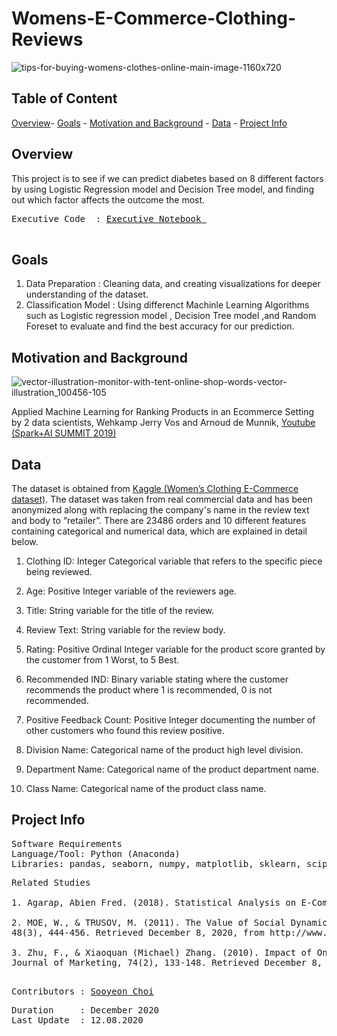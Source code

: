 # **Womens-E-Commerce-Clothing-Reviews**
![tips-for-buying-womens-clothes-online-main-image-1160x720](https://user-images.githubusercontent.com/70929605/101458204-91944d80-3904-11eb-8a31-de04610f85e7.jpg)



## **Table of Content**

[Overview](https://github.com/schoi15-umbc/Womens-E-Commerce-Clothing-Reviews#overview)-
[Goals](https://github.com/schoi15-umbc/Womens-E-Commerce-Clothing-Reviews#goals) -
[Motivation and Background](https://github.com/schoi15-umbc/Womens-E-Commerce-Clothing-Reviews#motivation-and-background) -
[Data](https://github.com/schoi15-umbc/Womens-E-Commerce-Clothing-Reviews#data) -
[Project Info](https://github.com/schoi15-umbc/Womens-E-Commerce-Clothing-Reviews#project-info) 


## **Overview**
This project is to see if we can predict diabetes based on 8 different factors by using Logistic Regression model and Decision Tree model, and finding out which factor affects the outcome the most. 

<pre>
Executive Code  : <a href=https://github.com/schoi15-umbc/Diabetes/blob/main/Codes/Diabetes_Report.ipynb>Executive Notebook </a> </a>

</pre>

## **Goals**
1. Data Preparation     : Cleaning data, and creating visualizations for deeper understanding of the dataset. 
2. Classification Model : Using differenct Machinle Learning Algorithms such as Logistic regression model , Decision Tree model ,and Random Foreset to evaluate and find the best  accuracy for our prediction.

## **Motivation and Background**
![vector-illustration-monitor-with-tent-online-shop-words-vector-illustration_100456-105](https://user-images.githubusercontent.com/70929605/101458164-85a88b80-3904-11eb-8248-73816520ca39.jpg)

Applied Machine Learning for Ranking Products in an Ecommerce Setting by 2 data scientists, Wehkamp Jerry Vos and Arnoud de Munnik, [Youtube (Spark+AI SUMMIT 2019)](https://www.youtube.com/watch?v=6BGCn3h59nA&ab_channel=Databricks) 



## **Data**
The dataset is obtained from [Kaggle (Women’s Clothing E-Commerce dataset)](https://www.kaggle.com/nicapotato/womens-ecommerce-clothing-reviews). The dataset was taken from real commercial data and has been anonymized along with replacing the company's name in the review text and body to  “retailer”. There are 23486 orders and 10 different features containing categorical and numerical data, which are explained in detail below. 

1) Clothing ID: Integer Categorical variable that refers to the specific piece being reviewed.

2) Age: Positive Integer variable of the reviewers age.

3) Title: String variable for the title of the review.

4) Review Text: String variable for the review body.

5) Rating: Positive Ordinal Integer variable for the product score granted by the customer from 1 Worst, to 5 Best.

6) Recommended IND: Binary variable stating where the customer recommends the product where 1 is recommended, 0 is not recommended.

7) Positive Feedback Count: Positive Integer documenting the number of other customers who found this review positive.

8) Division Name: Categorical name of the product high level division.

9) Department Name: Categorical name of the product department name.

10) Class Name: Categorical name of the product class name.


## **Project Info**

<pre>
Software Requirements
Language/Tool: Python (Anaconda)
Libraries: pandas, seaborn, numpy, matplotlib, sklearn, scipy
</pre>

<pre>
Related Studies

1. Agarap, Abien Fred. (2018). Statistical Analysis on E-Commerce Reviews, with Sentiment Classification using Bidirectional Recurrent Neural Network. 

2. MOE, W., & TRUSOV, M. (2011). The Value of Social Dynamics in Online Product Ratings Forums. Journal of Marketing Research, 
48(3), 444-456. Retrieved December 8, 2020, from http://www.jstor.org/stable/23033850

3. Zhu, F., & Xiaoquan (Michael) Zhang. (2010). Impact of Online Consumer Reviews on Sales: The Moderating Role of Product and Consumer Characteristics. 
Journal of Marketing, 74(2), 133-148. Retrieved December 8, 2020, from http://www.jstor.org/stable/20619095

</pre>

<pre>
Contributors : <a href=https://github.com/schoi15-umbc>Sooyeon Choi</a>
</pre>

<pre>
Duration     : December 2020
Last Update  : 12.08.2020
</pre>
